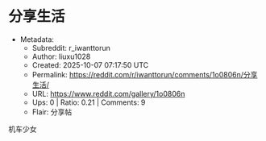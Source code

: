 # 分享生活

- Metadata:
  - Subreddit: r_iwanttorun
  - Author: liuxu1028
  - Created: 2025-10-07 07:17:50 UTC
  - Permalink: https://reddit.com/r/iwanttorun/comments/1o0806n/分享生活/
  - URL: https://www.reddit.com/gallery/1o0806n
  - Ups: 0 | Ratio: 0.21 | Comments: 9
  - Flair: 分享帖


机车少女

